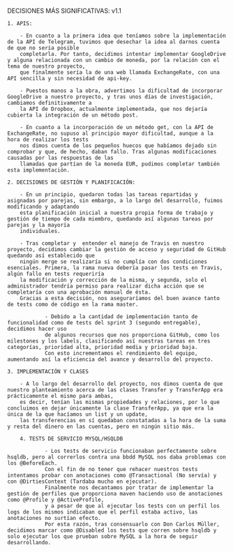 DECISIONES MÁS SIGNIFICATIVAS: v1.1

	1. APIS:
		
		- En cuanto a la primera idea que teníamos sobre la implementación de la API de Telegram, tuvimos que desechar la idea al darnos cuenta de que no sería posible 
		completarla. Por tanto, decidimos intentar implementar GoogleDrive y alguna relacionada con un cambio de moneda, por la relación con el tema de nuestro proyecto, 
		que finalmente sería la de una web llamada ExchangeRate, con una API sencilla y sin necesidad de api-key.
		
		- Puestos manos a la obra, advertimos la dificultad de incorporar GoogleDrive a nuestro proyecto, y tras unos días de investigación, cambiamos definitivamente a 
		la API de Dropbox, actualmente implementada, que nos dejaría cubierta la integración de un método post.
		
		- En cuanto a la incorporación de un método get, con la API de ExchangeRate, no supuso al principio mayor dificultad, aunque a la hora de realizar los tests 
		nos dimos cuenta de los pequeños huecos que habíamos dejado sin comprobar y que, de hecho, daban fallo. Tras algunas modificaciones causadas por las respuestas de las
		llamadas que partían de la moneda EUR, pudimos completar también esta implementación.
		
	2. DECISIONES DE GESTIÓN Y PLANIFICACIÓN:
		
		- En un principio, quedaron todas las tareas repartidas y asignadas por parejas, sin embargo, a lo largo del desarrollo, fuimos modificando y adaptando 
		esta planificación inicial a nuestra propia forma de trabajo y gestión de tiempo de cada miembro, quedando así algunas tareas por parejas y la mayoría 
		individuales.
		
		- Tras completar y  entender el manejo de Travis en nuestro proyecto, decidimos cambiar la gestión de acceso y seguridad de GitHub quedando así establecido que 
		ningún merge se realizaría si no cumplía con dos condiciones esenciales. Primera, la rama nueva debería pasar los tests en Travis, algún fallo en tests requeriría 
		la modificación y corrección de la misma, y segunda, solo el administrador tendría permiso para realizar dicha acción que se completaría con una aprobación manual de ésta.
		Gracias a esta decisión, nos aseguraríamos del buen avance tanto de tests como de código en la rama master.
                
                - Debido a la cantidad de implementación tanto de funcionalidad como de tests del sprint 3 (segundo entregable), decidimos hacer uso
                de algunos recursos que nos proporciona GitHub, como los milestones y los labels, clasificando así nuestras tareas en tres categorías, prioridad alta, prioridad media y prioridad baja.
                Con esto incrementamos el rendimiento del equipo, aumentando así la eficiencia del avance y desarrollo del proyecto.
		
	3. IMPLEMENTACIÓN Y CLASES
		
		- A lo largo del desarrollo del proyecto, nos dimos cuenta de que nuestro planteamiento acerca de las clases Transfer y TransferApp era prácticamente el mismo para ambas,
		es decir, tenían las mismas propiedades y relaciones, por lo que concluimos en dejar únicamente la clase TransferApp, ya que era la única de la que hacíamos un list y un update,
		las transferencias en sí quedaban constatadas a la hora de la suma y resta del dinero en las cuentas, pero en ningún sitio más.
                
        4. TESTS DE SERVICIO MYSQL/HSQLDB
        
                - Los tests de servicio funcionaban perfectamente sobre hsqldb, pero al correrlos contra una bbdd MySQL nos daba problemas con los @BeforeEach. 
                Con el fin de no tener que rehacer nuestros tests intentamos probar con anotaciones como @Transactional (No servía) y con @DirtiesContext (Tardaba mucho en ejecutar). 
                Finalmente nos decantamos por tratar de implementar la gestión de perfiles que proporciona maven haciendo uso de anotaciones como @Profile y @ActiveProfile, 
                y a pesar de que al ejecutar los tests con un perfil los logs de los mismos indicaban que el perfil estaba activo, las anotaciones no surtían efecto. 
                Por esta razón, tras consensuarlo con Don Carlos Müller, decidimos marcar como @Disabled los tests que corren sobre hsqldb y solo ejecutar los que prueban sobre MySQL a la hora de seguir desarrollando.
		

